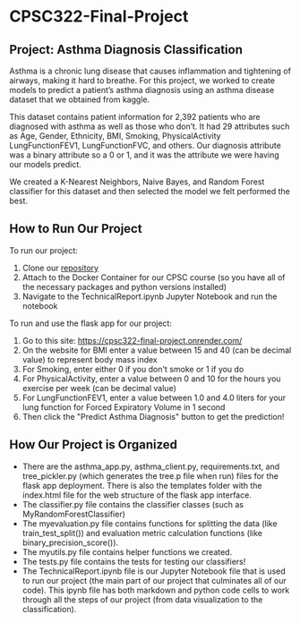 # CPSC322-Final-Project

## Project: Asthma Diagnosis Classification
Asthma is a chronic lung disease that causes inflammation and tightening of airways, making it hard to breathe.
For this project, we worked to create models to predict a patient’s asthma diagnosis using an asthma disease dataset that we obtained from kaggle.

This dataset contains patient information for 2,392 patients who are diagnosed with asthma as well as those who don’t. 
It had 29 attributes such as Age, Gender, Ethnicity, BMI, Smoking, PhysicalActivity LungFunctionFEV1, LungFunctionFVC, and others.
Our diagnosis attribute was a binary attribute so a 0 or 1, and it was the attribute we were having our models predict.

We created a K-Nearest Neighbors, Naive Bayes, and Random Forest classifier for this dataset and then selected the model we felt performed the best. 

## How to Run Our Project
To run our project: 
1. Clone our [repository](https://github.com/Lauren-N/CPSC322-Final-Project)
2. Attach to the Docker Container for our CPSC course (so you have all of the necessary packages and python versions installed)
3. Navigate to the TechnicalReport.ipynb Jupyter Notebook and run the notebook

To run and use the flask app for our project:
1. Go to this site: https://cpsc322-final-project.onrender.com/
2. On the website for BMI enter a value between 15 and 40 (can be decimal value) to represent body mass index
3. For Smoking, enter either 0 if you don't smoke or 1 if you do
4. For PhysicalActivity, enter a value between 0 and 10 for the hours you exercise per week (can be decimal value)
5. For LungFunctionFEV1, enter a value between 1.0 and 4.0 liters for your lung function for Forced Expiratory Volume in 1 second
6. Then click the "Predict Asthma Diagnosis" button to get the prediction!

## How Our Project is Organized
* There are the asthma_app.py, asthma_client.py, requirements.txt, and tree_pickler.py (which generates the tree.p file when run) files for the flask app deployment. There is also the templates folder with the index.html file for the web structure of the flask app interface.
* The classifier.py file contains the classifier classes (such as MyRandomForestClassifier)
* The myevaluation.py file contains functions for splitting the data (like train_test_split()) and evaluation metric calculation functions (like binary_precision_score()).
* The myutils.py file contains helper functions we created.
* The tests.py file contains the tests for testing our classifiers!
* The TechnicalReport.ipynb file is our Jupyter Notebook file that is used to run our project (the main part of our project that culminates all of our code). This ipynb file has both markdown and python code cells to work through all the steps of our project (from data visualization to the classification).
